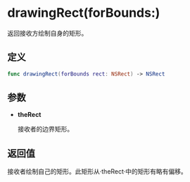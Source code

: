 # drawingRect(forBounds:)

返回接收方绘制自身的矩形。

## 定义

```swift
func drawingRect(forBounds rect: NSRect) -> NSRect
```

## 参数

* **theRect**

    接收者的边界矩形。

## 返回值

接收者绘制自己的矩形。此矩形从·theRect·中的矩形有略有偏移。


